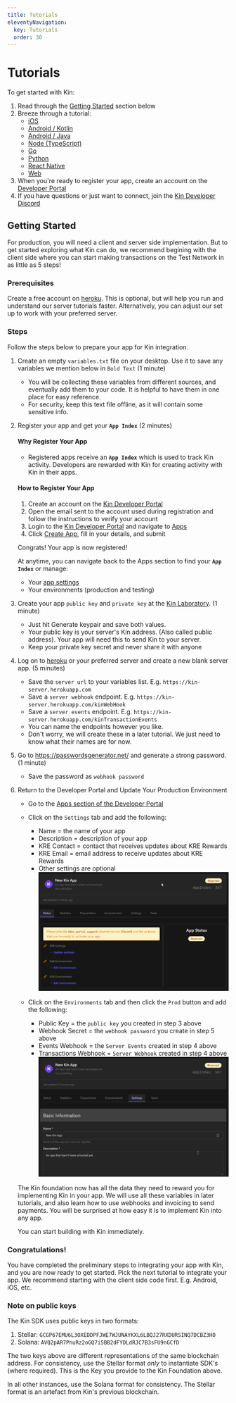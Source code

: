 ```yaml
---
title: Tutorials
eleventyNavigation:
  key: Tutorials
  order: 30
---
```


# Tutorials

To get started with Kin:

1. Read through the [Getting Started](#getting-started) section below
2. Breeze through a tutorial:
   - [iOS](/tutorials/ios/)
   - [Android / Kotlin](/tutorials/android-kotlin/)
   - [Android / Java](/tutorials/android-java/)
   - [Node (TypeScript)](/tutorials/node/)
   - [Go](/tutorials/go/)
   - [Python](/tutorials/python/)
   - [React Native](/tutorials/react-native/)
   - [Web](/tutorials/web/)
3. When you're ready to register your app, create an account on the [Developer Portal]()
4. If you have questions or just want to connect, join the [Kin Developer Discord](https://discord.gg/kdRyUNmHDn)

## Getting Started

For production, you will need a client and server side implementation. But to get started exploring what Kin can do, we recommend begining with the client side where you can start making transactions on the Test Network in as little as 5 steps!

### Prerequisites

Create a free account on [heroku](https://heroku.com/). This is optional, but will help you run and understand our server tutorials faster. Alternatively, you can adjust our set up to work with your preferred server.

### Steps

Follow the steps below to prepare your app for Kin integration.

1. Create an empty `variables.txt` file on your desktop. Use it to save any variables we mention below in `Bold Text` (1 minute)

   - You will be collecting these variables from different sources, and eventually add them to your code. It is helpful to have them in one place for easy reference.
   - For security, keep this text file offline, as it will contain some sensitive info.

2. Register your app and get your **`App Index`** (2 minutes)

   #### Why Register Your App

   - Registered apps receive an **`App Index`** which is used to track Kin activity. Developers are rewarded with Kin for creating activity with Kin in their apps.

   #### How to Register Your App

   1. Create an account on the [Kin Developer Portal](https://portal.kin.org/register)
   2. Open the email sent to the account used during registration and follow the instructions to verify your account
   3. Login to the [Kin Developer Portal](https://portal.kin.org) and navigate to [Apps](https://portal.kin.org/apps)
   4. Click [Create App](https://portal.kin.org/apps/create), fill in your details, and submit

   Congrats! Your app is now registered!

   At anytime, you can navigate back to the Apps section to find your **`App Index`** or manage:

   - Your [app settings](https://portal.kin.org/apps)
   - Your environments (production and testing)

3. Create your app `public key` and `private key` at the [Kin Laboratory](https://laboratory.kin.org/#account-creator?network=test). (1 minute)

   - Just hit Generate keypair and save both values.
   - Your public key is your server's Kin address. (Also called public address). Your app will need this to send Kin to your server.
   - Keep your private key secret and never share it with anyone

4. Log on to [heroku](https://heroku.com/) or your preferred server and create a new blank server app. (5 minutes)

   - Save the `server url` to your variables list. E.g. `https://kin-server.herokuapp.com`
   - Save a `server webhook` endpoint. E.g. `https://kin-server.herokuapp.com/kinWebHook`
   - Save a `server events` endpoint. E.g. `https://kin-server.herokuapp.com/kinTransactionEvents`
   - You can name the endpoints however you like.
   - Don't worry, we will create these in a later tutorial. We just need to know what their names are for now.

5. Go to https://passwordsgenerator.net/ and generate a strong password. (1 minute)

   - Save the password as `webhook password`

6. Return to the Developer Portal and Update Your Production Environment

   - Go to the [Apps section of the Developer Portal](https://portal.kin.org/apps)
   - Click on the `Settings` tab and add the following:
     - Name = the name of your app
     - Description = description of your app
     - KRE Contact = contact that receives updates about KRE Rewards
     - KRE Email = email address to receive updates about KRE Rewards
     - Other settings are optional
     ![Add App Settings](./images/DevPortalSettings1.gif)

   - Click on the `Environments` tab and then click the `Prod` button and add the following:
     - Public Key = the `public key` you created in step 3 above
     - Webhook Secret = the `webhook password` you create in step 5 above
     - Events Webhook = the `Server Events` created in step 4 above
     - Transactions Webhook = `Server Webhook` created in step 4 above
     ![Add Environment Settings](./images/DevPortalSettings2.gif)

   The Kin foundation now has all the data they need to reward you for implementing Kin in your app. We will use all these variables in later tutorials, and also learn how to use webhooks and invoicing to send payments. You will be surprised at how easy it is to implement Kin into any app.

   You can start building with Kin immediately.

### Congratulations!

You have completed the preliminary steps to integrating your app with Kin, and you are now ready to get started. Pick the next tutorial to integrate your app. We recommend starting with the client side code first. E.g. Android, iOS, etc.

### Note on public keys

The Kin SDK uses public keys in two formats:

1.  Stellar: `GCGP67EMU6L3OXEDDPFJWE7WJUNAYKXL6LBQJ27RXDURSINQ7DCBZ3HO`
2.  Solana: `AVQ2pAR7PnuRz2oGQ7i5BB2dFYDLdRJC7B3sFU9nGCfD`

The two keys above are different representations of the same blockchain address. For consistency, use the Stellar format _only_ to instantiate SDK's (where required). This is the Key you provide to the Kin Foundation above.

In all other instances, use the Solana format for consistency. The Stellar format is an artefact from Kin's previous blockchain.
